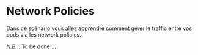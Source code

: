 # Network Policies

Dans ce scénario vous allez apprendre comment gérer le traffic entre vos pods via les network policies.

*N.B.* : To be done ...